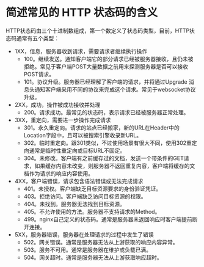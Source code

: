 # 简述常见的 HTTP 状态码的含义



HTTP状态码由三个十进制数组成，第一个数定义了状态码类型，目前，HTTP状态码通常有五个类型：

- 1XX，信息，服务器收到请求，需要请求者继续执行操作
  - 100。继续发送。通知客户端它的部分请求已经被服务器接收，且仍未被拒绝。常见于客户端POST大量数据之前用来探测服务器是否可以接收POST请求。
  - 101。协议升级。服务器已经理解了客户端的请求，并将通过Upgrade 消息头通知客户端采用不同的协议来完成这个请求。常见于websocket协议升级。
- 2XX，成功，操作被成功接收并处理
  - 200。请求成功。最常见的状态码，表示请求已经被服务器正常处理。
- 3XX，重定向，需要进一步操作完成请求
  - 301。永久重定向。请求的站点已经搬家，新的URL在Header中的Location字段中，且可以被搜索引擎收录新URL。
  - 302。临时重定向。跟301类似，不过使用场景有很大不同，使用302重定向通常是临时性重定向或目标URL不固定。
  - 304。未修改。客户端有之前缓存过的文档，发送一个带条件的GET请求，如果缓存内容未改变，则服务器不返回重复内容，客户端将缓存的文档作为请求的响应内容使用。
- 4XX，客户端错误，请求包含语法错误或无法完成请求
  - 401。未授权。客户端缺乏目标资源要求的身份验证凭证。
  - 403。拒绝访问。客户端缺乏访问目标资源的权限。
  - 404。未找到。服务器无法找到目标资源。
  - 405。不允许使用的方法。服务器不支持请求的Method。
  - 499。nginx自己定义的状态码。通常是服务器未返回响应时客户端提前断开连接。
- 5XX，服务器错误，服务器在处理请求的过程中发生了错误
  - 502。网关错误。通常是服务器无法从上游获取的响应内容异常。
  - 503。服务不可用。通常是服务器在维护或负载已满。
  - 504。网关超时。通常是服务器无法从上游获取响应超时。

